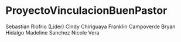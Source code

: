 # ProyectoVinculacionBuenPastor
Sebastian Riofrio (Líder)
Cindy Chiriguaya
Franklin Campoverde
Bryan Hidalgo
Madeline Sanchez
Nicole Vera
